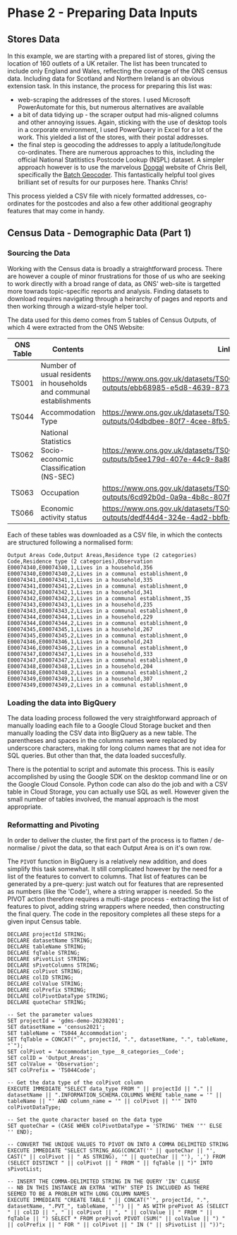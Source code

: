 # Phase 2 - Preparing Data Inputs

## Stores Data
In this example, we are starting with a prepared list of stores, giving the location of 160 outlets of a UK retailer. The list has been truncated to include only England and Wales, reflecting the coverage of the ONS census data. Including data for Scotland and Northern Ireland is an obvious extension task. In this instance, the process for preparing this list was:
- web-scraping the addresses of the stores. I used Microsoft PowerAutomate for this, but numerous alternatives are available
- a bit of data tidying up - the scraper output had mis-aligned columns and other annoying issues. Again, sticking with the use of desktop tools in a corporate environment, I used PowerQuery in Excel for a lot of the work. This yielded a list of the stores, with their postal addresses.
-  the final step is geocoding the addresses to apply a latitude/longitude co-ordinates. There are numerous approaches to this, including the official National Statitistics Postcode Lookup (NSPL) dataset. A simpler approach however is to use the marvelous [Doogal](https://www.doogal.co.uk) website of Chris Bell, specifically the [Batch Geocoder](https://www.doogal.co.uk/BatchGeocoding). This fantastically helpful tool gives brilliant set of results for our purposes here. Thanks Chris!

This process yielded a CSV file with nicely formatted addresses, co-ordinates for the postcodes and also a few other additional geography features that may come in handy.


## Census Data - Demographic Data (Part 1)
### Sourcing the Data
Working with the Census data is broadly a straightforward process. There are however a couple of minor frustrations for those of us who are seeking to work directly with a broad range of data, as ONS' web-site is targetted more towrads topic-specific reports and analysis. Finding datasets to download requires navigating through a heirarchy of pages and reports and then working through a wizard-style helper tool.

The data used for this demo comes from 5 tables of Census Outputs, of which 4 were extracted from the ONS Website:

|ONS Table|Contents|Link|
|---------|--------|----|
|TS001|Number of usual residents in households and communal establishments|https://www.ons.gov.uk/datasets/TS001/editions/2021/versions/3/filter-outputs/ebb68985-e5d8-4639-8731-c95d6b2365c6#get-data|
|TS044|Accommodation Type|https://www.ons.gov.uk/datasets/TS044/editions/2021/versions/1/filter-outputs/04dbdbee-80f7-4cee-8fb5-afad4f9c4830#get-data|
|TS062|National Statistics Socio-economic Classification (NS-SEC)|https://www.ons.gov.uk/datasets/TS062/editions/2021/versions/1/filter-outputs/b5ee179d-407e-44c9-8a80-1ea895422f40#get-data|
|TS063|Occupation|https://www.ons.gov.uk/datasets/TS063/editions/2021/versions/3/filter-outputs/6cd92b0d-0a9a-4b8c-807f-01d037819467#get-data|
|TS066|Economic activity status|https://www.ons.gov.uk/datasets/TS066/editions/2021/versions/3/filter-outputs/dedf44d4-324e-4ad2-bbfb-cbf2ba2aa34b#get-data|

Each of these tables was downloaded as a CSV file, in which the contects are structured following a normalised form:

```
Output Areas Code,Output Areas,Residence type (2 categories) Code,Residence type (2 categories),Observation
E00074340,E00074340,1,Lives in a household,356
E00074340,E00074340,2,Lives in a communal establishment,0
E00074341,E00074341,1,Lives in a household,335
E00074341,E00074341,2,Lives in a communal establishment,0
E00074342,E00074342,1,Lives in a household,341
E00074342,E00074342,2,Lives in a communal establishment,35
E00074343,E00074343,1,Lives in a household,235
E00074343,E00074343,2,Lives in a communal establishment,0
E00074344,E00074344,1,Lives in a household,229
E00074344,E00074344,2,Lives in a communal establishment,0
E00074345,E00074345,1,Lives in a household,267
E00074345,E00074345,2,Lives in a communal establishment,0
E00074346,E00074346,1,Lives in a household,243
E00074346,E00074346,2,Lives in a communal establishment,0
E00074347,E00074347,1,Lives in a household,333
E00074347,E00074347,2,Lives in a communal establishment,0
E00074348,E00074348,1,Lives in a household,204
E00074348,E00074348,2,Lives in a communal establishment,2
E00074349,E00074349,1,Lives in a household,307
E00074349,E00074349,2,Lives in a communal establishment,0
```

### Loading the data into BigQuery
The data loading process followed the very straightforward approach of manually loading each file to a Google Cloud Storage bucket and then manually loading the CSV data into BigQuery as a new table. The parentheses and spaces in the columns names were replaced by underscore characters, making for long column names that are not idea for SQL queries. But other than that, the data loaded succesfully.

There is the potential to script and automate this process. This is easily accomplished by using the Google SDK on the desktop command line or on the Google Cloud Console. Python code can also do the job and with a CSV table in Cloud Storage, you can actually use SQL as well. However given the small number of tables involved, the manual approach is the most appropriate.


### Reformatting and Pivoting
In order to deliver the cluster, the first part of the process is to flatten / de-normalise / pivot the data, so that each Output Area is on it's own row. 

The `PIVOT` function in BigQuery is a relatively new addition, and does simplify this task somewhat. It still complicated however by the need for a list of the features to convert to columns. That list of features can be generated by a pre-query: just watch out for features that are represented as numbers (like the 'Code'), where a string wrapper is needed. So the PIVOT action therefore requires a multi-stage process - extracting the list of features to pivot, adding string wrappers where needed, then constructing the final query. The code in the repository completes all these steps for a given input Census table.

```
DECLARE projectId STRING;
DECLARE datasetName STRING;
DECLARE tableName STRING;
DECLARE fqTable STRING;
DECLARE sPivotList STRING;
DECLARE sPivotColumns STRING;
DECLARE colPivot STRING;
DECLARE colID STRING;
DECLARE colValue STRING;
DECLARE colPrefix STRING;
DECLARE colPivotDataType STRING;
DECLARE quoteChar STRING;

-- Set the parameter values
SET projectId = 'gdms-demo-20230201';
SET datasetName = 'census2021';
SET tableName = 'TS044_Accommodation';
SET fqTable = CONCAT("`", projectId, ".", datasetName, ".", tableName, "`");
SET colPivot = 'Accommodation_type__8_categories__Code';
SET colID = 'Output_Areas';
SET colValue = 'Observation';
SET colPrefix = 'TS044Code';

-- Get the data type of the colPivot column
EXECUTE IMMEDIATE "SELECT data_type FROM " || projectId || "." || datasetName || ".INFORMATION_SCHEMA.COLUMNS WHERE table_name = '" || tableName || "' AND column_name = '" || colPivot || "'" INTO colPivotDataType;

-- Set the quote character based on the data type
SET quoteChar = (CASE WHEN colPivotDataType = 'STRING' THEN '"' ELSE '' END);

-- CONVERT THE UNIQUE VALUES TO PIVOT ON INTO A COMMA DELIMITED STRING
EXECUTE IMMEDIATE "SELECT STRING_AGG(CONCAT('" || quoteChar || "', CAST(" || colPivot || " AS STRING), '" || quoteChar || "'), ',') FROM (SELECT DISTINCT " || colPivot || " FROM " || fqTable || ")" INTO sPivotList;

-- INSERT THE COMMA-DELIMITED STRING IN THE QUERY 'IN' CLAUSE
-- NB IN THIS INSTANCE AN EXTRA 'WITH' STEP IS INCLUDED AS THERE SEEMED TO BE A PROBLEM WITH LONG COLUMN NAMES
EXECUTE IMMEDIATE "CREATE TABLE " || CONCAT("`", projectId, ".", datasetName, ".PVT_", tableName, "`") || " AS WITH prePivot AS (SELECT " || colID || ", " || colPivot || ", " || colValue || " FROM " || fqTable || ") SELECT * FROM prePivot PIVOT (SUM(" || colValue || ") " || colPrefix || " FOR " || colPivot || " IN (" || sPivotList || "))";
```
